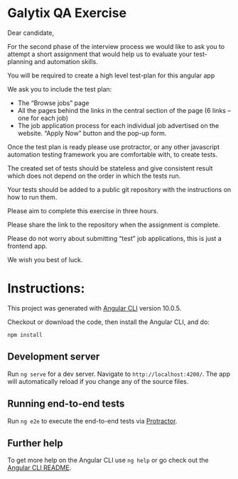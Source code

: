# Galytix QA Exercise

Dear candidate,

For the second phase of the interview process we would like to ask you to attempt a short assignment that would help us to evaluate your test-planning and automation skills.

You will be required to create a high level test-plan for this angular app

We ask you to include the  test plan:

- The “Browse jobs” page
- All the pages behind the links in the central section of the page (6 links – one for each job)  
- The job application process for each individual job advertised on the website. “Apply Now” button and the pop-up form.

Once the test plan is ready please use protractor, or any other javascript automation testing framework you are comfortable with, to create tests. 

The created set of tests should be stateless and give consistent result which does not depend on the order in which the tests run. 

Your tests should be added to a public git repository with the instructions on how to run them.

Please aim to complete this exercise in three hours. 

Please share the link to the repository when the assignment is complete. 

Please do not worry about submitting “test” job applications, this is just a frontend app.

We wish you best of luck.

# Instructions:

This project was generated with [Angular CLI](https://github.com/angular/angular-cli) version 10.0.5.

Checkout or download the code, then install the Angular CLI, and do:

`npm install`

## Development server

Run `ng serve` for a dev server. Navigate to `http://localhost:4200/`. The app will automatically reload if you change any of the source files.

## Running end-to-end tests

Run `ng e2e` to execute the end-to-end tests via [Protractor](http://www.protractortest.org/).

## Further help

To get more help on the Angular CLI use `ng help` or go check out the [Angular CLI README](https://github.com/angular/angular-cli/blob/master/README.md).
